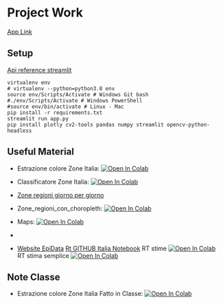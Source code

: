 # Project Work

[App Link](https://project-work-ifoa-dashboard.herokuapp.com/)

## Setup 

[Api reference streamlit](https://docs.streamlit.io/en/stable/api.html)

``` 
virtualenv env
# virtualenv --python=python3.8 env
source env/Scripts/Activate # Windows Git bash
#./env/Scripts/Activate # Windows PowerShell
#source env/bin/activate # Linux - Mac
pip install -r requirements.txt
streamlit run app.py
pip install plotly cv2-tools pandas numpy streamlit opencv-python-headless

```

## Useful Material

* Estrazione colore Zone Italia: [![Open In Colab](https://colab.research.google.com/assets/colab-badge.svg)](https://colab.research.google.com/github/visiont3lab/project-work-ifoa/blob/main/colab/AnalisiCovidRegioni.ipynb)
* Classificatore Zone Italia: [![Open In Colab](https://colab.research.google.com/assets/colab-badge.svg)](https://colab.research.google.com/github/visiont3lab/project-work-ifoa/blob/main/colab/ClassifierZone.ipynb)

* [Zone regioni giorno per giorno](https://covidzone.info/it)
* Zone_regioni_con_choropleth:  [![Open In Colab](https://colab.research.google.com/assets/colab-badge.svg)](https://colab.research.google.com/github/visiont3lab/project-work-ifoa/blob/main/colab/Zone_regioni_con_choropleth.ipynb)
* Maps:  [![Open In Colab](https://colab.research.google.com/assets/colab-badge.svg)](https://colab.research.google.com/github/visiont3lab/project-work-ifoa/blob/main/colab/MapsDetail.ipynb)

* 
* [Website EpiData](https://www.epidata.it/Italia/Rt_stime.html) [Rt GITHUB Italia Notebook](https://github.com/maxdevblock/covid-19-website/tree/master/Italia)  RT stime  [![Open In Colab](https://colab.research.google.com/assets/colab-badge.svg)](https://colab.research.google.com/github/maxdevblock/covid-19-website/blob/master/Italia/Rt_stime.ipynb) RT stima semplice  [![Open In Colab](https://colab.research.google.com/assets/colab-badge.svg)](https://colab.research.google.com/github/maxdevblock/covid-19-website/blob/master/Italia/Rt_semplice.ipynb)


## Note  Classe
* Estrazione colore Zone Italia Fatto in Classe: [![Open In Colab](https://colab.research.google.com/assets/colab-badge.svg)](https://colab.research.google.com/github/visiont3lab/project-work-ifoa/blob/main/colab/AnalisiCovidRegioniClasse.ipynb)
